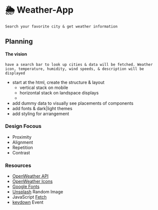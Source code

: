 # 🌦 Weather-App

    Search your favorite city & get weather information

## Planning

#### The vision
    have a search bar to look up cities & data will be fetched. Weather icon, temperature, humidity, wind speeds, & description will be displayed 
- start at the html, create the structure & layout
    - vertical stack on mobile
    - horizontal stack on landspace displays
    - 
- add dummy data to visually see placements of components
- add fonts & dark|light themes
- add styling for arrangement

### Design Focous

- Proximity
- Alignment
- Repetition 
- Contrast

### Resources

- [OpenWeather API](https://openweathermap.org/current)
- [OpenWeather Icons](https://openweathermap.org/weather-conditions)
- [Google Fonts](https://fonts.google.com/)
- [Unsplash](https://awik.io/generate-random-images-unsplash-without-using-api/) Random Image
- JavaScript [Fetch](https://developer.mozilla.org/en-US/docs/Web/API/Fetch_API/Using_Fetch)
- [keydown](https://developer.mozilla.org/en-US/docs/Web/API/Element/keydown_event) Event


